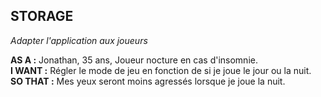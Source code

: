 ## STORAGE

_Adapter l'application aux joueurs_

**AS A :** Jonathan, 35 ans, Joueur nocture en cas d'insomnie. <br />
**I WANT :** Régler le mode de jeu en fonction de si je joue le jour ou la nuit. <br />
**SO THAT :** Mes yeux seront moins agressés lorsque je joue la nuit. 
